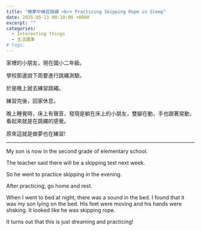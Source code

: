 ```yaml
---
title: "睡夢中練習跳繩 <br> Practicing Skipping Rope in Sleep"
date: 2025-05-11 00:10:00 +0800
excerpt: ""
categories:
  - Interesting things
  - 生活趣事
# tags:
---
```


家裡的小朋友，現在國小二年級。

學校那邊說下周要進行跳繩測驗。

於是晚上就去練習跳繩。

練習完後，回家休息。

晚上睡覺時，床上有聲音，發現是躺在床上的小朋友，雙腳在動，手也跟著晃動，看起來就是在跳繩的感覺。

原來這就是做夢也在練習!

---

My son is now in the second grade of elementary school.

The teacher said there will be a skipping test next week.

So he went to practice skipping in the evening.

After practicing, go home and rest.

When I went to bed at night, there was a sound in the bed. I found that it was my son lying on the bed. His feet were moving and his hands were shaking. It looked like he was skipping rope.

It turns out that this is just dreaming and practicing!

<!--
2024-12-08 星期日 
發生

FB: 

Twitter:

-->
